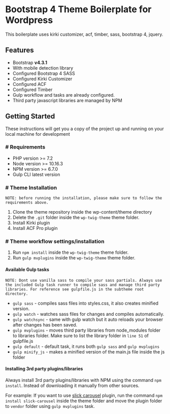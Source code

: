 # Bootstrap 4 Theme Boilerplate for Wordpress
This boilerplate uses kirki customizer, acf, timber, sass, bootstrap 4, jquery.

## Features

- Bootstrap **v4.3.1**
- With mobile detection library
- Configured Bootstrap 4 SASS
- Configured Kirki Customizer
- Configured ACF
- Configured Timber
- Gulp workflow and tasks are already configured.
- Third party javascript libraries are managed by NPM

## Getting Started
These instructions will get you a copy of the project up and running on your local machine for development

### # Requirements
- PHP version >= 7.2
- Node version >= 10.16.3
- NPM version >= 6.7.0
- Gulp CLI latest version

### # Theme Installation
```
NOTE: before running the installation, please make sure to follow the requirements above.
```

1. Clone the theme repository inside the wp-content/theme directory
2. Delete the `.git` folder inside the `wp-twig-theme` theme folder.
3. Install Kirki plugin
4. Install ACF Pro plugin

### # Theme workflow settings/installation
1. Run `npm install` inside the `wp-twig-theme` theme folder.
1. Run `gulp mvplugins` inside the `wp-twig-theme` theme folder.

#### Available Gulp tasks

```
NOTE: Dont use vanilla sass to compile your sass partials. Always use the included Gulp task runner to compile sass and manage third party libraries. For reference see gulpfile.js in the subtheme root directory.
```

- `gulp sass` - compiles sass files into styles.css, it also creates minified version.
- `gulp watch` - watches sass files for changes and compiles automatically.
- `gulp watchsync` - same with gulp watch but it auto reloads your browser after changes has been saved.
- `gulp mvplugins` - moves third party libraries from node_modules folder to libraries folder. Make sure to list the library folder in `line 51` of gulpfile.js
- `gulp default` - default task, it runs both `gulp sass` and `gulp mvplugins`
- `gulp minify_js` - makes a minified version of the main.js file inside the js folder

#### Installing 3rd party plugins/libraries
Always install 3rd party plugins/libraries with NPM using the command `npm install`. Instead of downloading it manually from other sources.

For example: If you want to use [slick carousel](http://kenwheeler.github.io/slick/) plugin, run the command `npm install slick-carousel` inside the theme folder and move the plugin folder to `vendor` folder using `gulp mvplugins` task.
